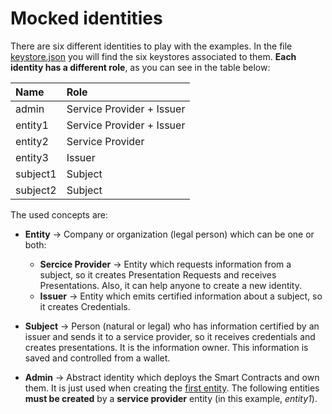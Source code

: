# Mocked identities
There are six different identities to play with the examples. In the file [keystore.json](/keystore/keystore.json) you will find the six keystores associated to them. **Each identity has a different role**, as you can see in the table below:

|Name|Role|
|:--|:--|
|admin|Service Provider + Issuer|
|entity1|Service Provider + Issuer|
|entity2|Service Provider|
|entity3|Issuer|
|subject1|Subject |
|subject2|Subject |

The used concepts are:
- **Entity** &rarr; Company or organization (legal person) which can be one or both:

  - **Sercice Provider** &rarr; Entity which requests information from a subject, so it creates Presentation Requests and receives Presentations. Also, it can help anyone to create a new identity.
  - **Issuer** &rarr; Entity which emits certified information about a subject, so it creates Credentials.

- **Subject** &rarr; Person (natural or legal) who has information certified by an issuer and sends it to a service provider, so it receives credentials and creates presentations. It is the information owner. This information is saved and controlled from a wallet.
- **Admin** &rarr; Abstract identity which deploys the Smart Contracts and own them. It is just used when creating the [first entity](/exampleFirstEntity). The following entities **must be created** by a **service provider** entity (in this example, _entity1_).
